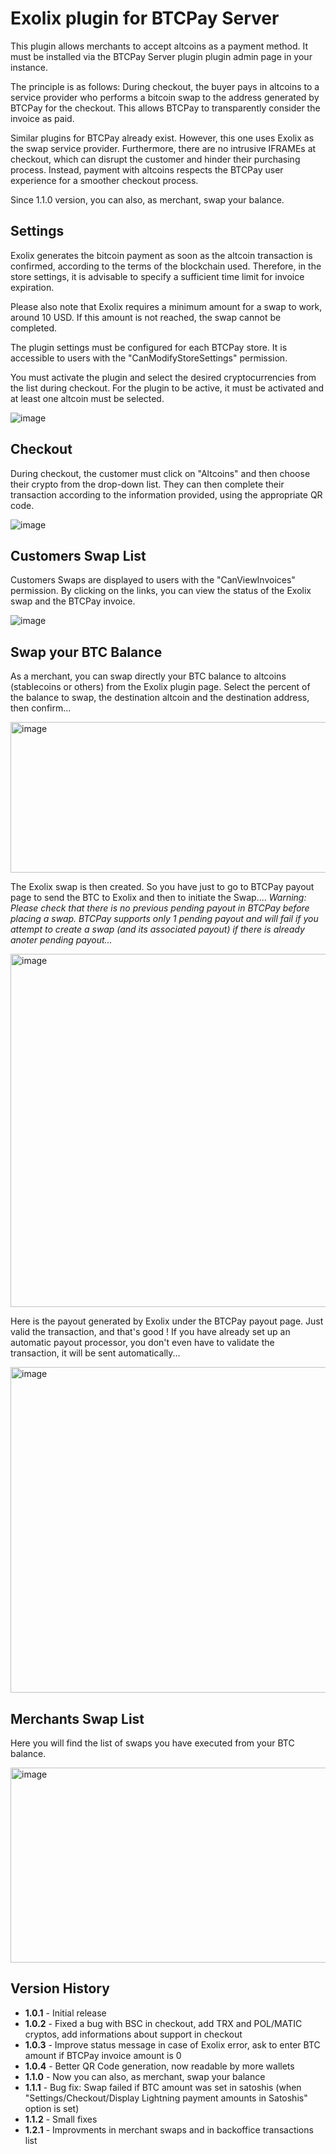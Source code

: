 # Exolix plugin for BTCPay Server
This plugin allows merchants to accept altcoins as a payment method. It must be installed via the BTCPay Server plugin plugin admin page in your instance.

The principle is as follows: During checkout, the buyer pays in altcoins to a service provider who performs a bitcoin swap to the address generated by BTCPay for the checkout.
This allows BTCPay to transparently consider the invoice as paid.

Similar plugins for BTCPay already exist. However, this one uses Exolix as the swap service provider. Furthermore, there are no intrusive IFRAMEs at checkout, which can disrupt the customer and hinder their purchasing process. Instead, payment with altcoins respects the BTCPay user experience for a smoother checkout process.

Since 1.1.0 version, you can also, as merchant, swap your balance.

## Settings
Exolix generates the bitcoin payment as soon as the altcoin transaction is confirmed, according to the terms of the blockchain used. Therefore, in the store settings, it is advisable to specify a sufficient time limit for invoice expiration.

Please also note that Exolix requires a minimum amount for a swap to work, around 10 USD.
If this amount is not reached, the swap cannot be completed.

The plugin settings must be configured for each BTCPay store. It is accessible to users with the "CanModifyStoreSettings" permission.

You must activate the plugin and select the desired cryptocurrencies from the list during checkout.
For the plugin to be active, it must be activated and at least one altcoin must be selected.

![image](https://github.com/user-attachments/assets/e4b67eff-83c0-405d-aca6-58138b337b21)

## Checkout
During checkout, the customer must click on "Altcoins" and then choose their crypto from the drop-down list. They can then complete their transaction according to the information provided, using the appropriate QR code.

![image](https://github.com/user-attachments/assets/cdb528cd-6706-4f3d-9372-558a1df1c028)

## Customers Swap List

Customers Swaps are displayed to users with the "CanViewInvoices" permission. By clicking on the links, you can view the status of the Exolix swap and the BTCPay invoice.

![image](https://github.com/user-attachments/assets/4605fdfa-f696-4851-9896-d949c271b35f)

## Swap your BTC Balance

As a merchant, you can swap directly your BTC balance to altcoins (stablecoins or others) from the Exolix plugin page.
Select the percent of the balance to swap, the destination altcoin and the destination address, then confirm...

<img width="646" height="241" alt="image" src="https://github.com/user-attachments/assets/685730d9-0abf-4036-8263-8089f8f6067f" />

The Exolix swap is then created. So you have just to go to BTCPay payout page to send the BTC to Exolix and then to initiate the Swap....
_Warning: Please check that there is no previous pending payout in BTCPay before placing a swap. BTCPay supports only 1 pending payout and will fail if you attempt to create a swap (and its associated payout) if there is already anoter pending payout..._

<img width="1180" height="565" alt="image" src="https://github.com/user-attachments/assets/ed426f14-ef07-4942-a37a-fd22a0fb712f" />

Here is the payout generated by Exolix under the BTCPay payout page. Just valid the transaction, and that's good ! If you have already set up an automatic payout processor, you don't even have to validate the transaction, it will be sent automatically...

<img width="1242" height="521" alt="image" src="https://github.com/user-attachments/assets/c7829c79-c2c8-42ce-8db7-c57dc01940f9" />


## Merchants Swap List

Here you will find the list of swaps you have executed from your BTC balance.

<img width="1183" height="312" alt="image" src="https://github.com/user-attachments/assets/7f8cdf56-707a-4425-8b58-0d3a60500401" />



## Version History
- **1.0.1** - Initial release
- **1.0.2** - Fixed a bug with BSC in checkout, add TRX and POL/MATIC cryptos, add informations about support in checkout
- **1.0.3** - Improve status message in case of Exolix error, ask to enter BTC amount if BTCPay invoice amount is 0
- **1.0.4** - Better QR Code generation, now readable by more wallets
- **1.1.0** - Now you can also, as merchant, swap your balance
- **1.1.1** - Bug fix: Swap failed if BTC amount was set in satoshis (when "Settings/Checkout/Display Lightning payment amounts in Satoshis" option is set) 
- **1.1.2** - Small fixes 
- **1.2.1** - Improvments in merchant swaps and in backoffice transactions list

  



